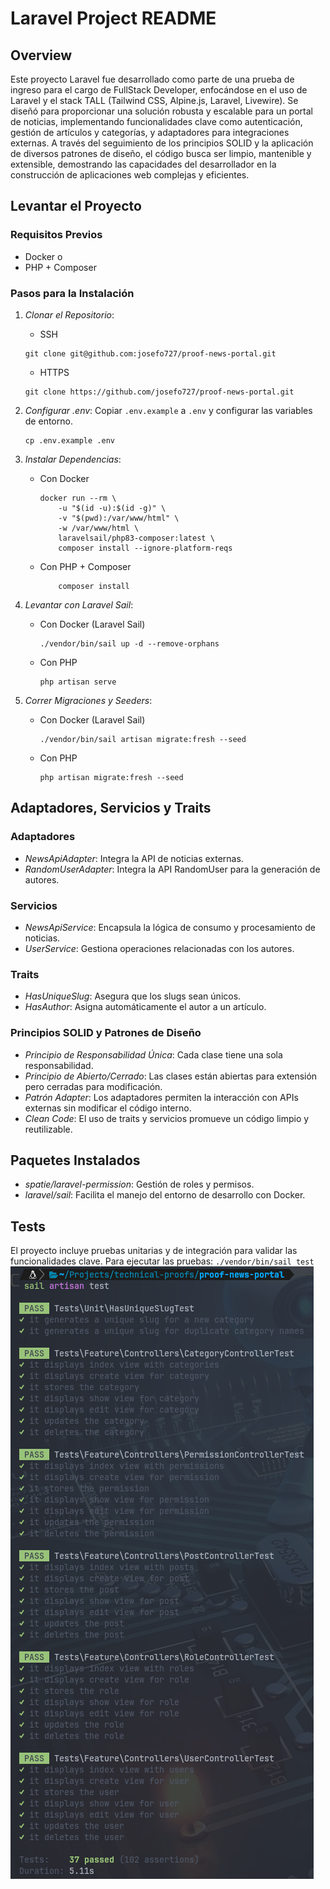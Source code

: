 # Laravel Project README

## Overview

Este proyecto Laravel fue desarrollado como parte de una prueba de ingreso para el cargo de FullStack Developer, enfocándose en el uso de Laravel y el stack TALL (Tailwind CSS, Alpine.js, Laravel, Livewire). Se diseñó para proporcionar una solución robusta y escalable para un portal de noticias, implementando funcionalidades clave como autenticación, gestión de artículos y categorías, y adaptadores para integraciones externas. A través del seguimiento de los principios SOLID y la aplicación de diversos patrones de diseño, el código busca ser limpio, mantenible y extensible, demostrando las capacidades del desarrollador en la construcción de aplicaciones web complejas y eficientes.

## Levantar el Proyecto

### Requisitos Previos

- Docker
o
- PHP + Composer

### Pasos para la Instalación

1. *Clonar el Repositorio*:
    - SSH
    ```
    git clone git@github.com:josefo727/proof-news-portal.git
    ```
    - HTTPS
    ```
    git clone https://github.com/josefo727/proof-news-portal.git
    ```

2. *Configurar .env*:
    Copiar `.env.example` a `.env` y configurar las variables de entorno.
    ```
    cp .env.example .env
    ```

3. *Instalar Dependencias*:

    - Con Docker
        ```
        docker run --rm \
            -u "$(id -u):$(id -g)" \
            -v "$(pwd):/var/www/html" \
            -w /var/www/html \
            laravelsail/php83-composer:latest \
            composer install --ignore-platform-reqs
        ```
    - Con PHP + Composer
        ```
            composer install
        ```

4. *Levantar con Laravel Sail*:
    - Con Docker (Laravel Sail)
        ```
        ./vendor/bin/sail up -d --remove-orphans
        ```
    - Con PHP
        ```
        php artisan serve
        ```

5. *Correr Migraciones y Seeders*:
    - Con Docker (Laravel Sail)
        ```
        ./vendor/bin/sail artisan migrate:fresh --seed
        ```
    - Con PHP
        ```
        php artisan migrate:fresh --seed
        ```

## Adaptadores, Servicios y Traits

### Adaptadores

- *NewsApiAdapter*: Integra la API de noticias externas.
- *RandomUserAdapter*: Integra la API RandomUser para la generación de autores.

### Servicios

- *NewsApiService*: Encapsula la lógica de consumo y procesamiento de noticias.
- *UserService*: Gestiona operaciones relacionadas con los autores.

### Traits

- *HasUniqueSlug*: Asegura que los slugs sean únicos.
- *HasAuthor*: Asigna automáticamente el autor a un artículo.

### Principios SOLID y Patrones de Diseño

- *Principio de Responsabilidad Única*: Cada clase tiene una sola responsabilidad.
- *Principio de Abierto/Cerrado*: Las clases están abiertas para extensión pero cerradas para modificación.
- *Patrón Adapter*: Los adaptadores permiten la interacción con APIs externas sin modificar el código interno.
- *Clean Code*: El uso de traits y servicios promueve un código limpio y reutilizable.

## Paquetes Instalados

- *spatie/laravel-permission*: Gestión de roles y permisos.
- *laravel/sail*: Facilita el manejo del entorno de desarrollo con Docker.

## Tests

El proyecto incluye pruebas unitarias y de integración para validar las funcionalidades clave. Para ejecutar las pruebas:
    ```
    ./vendor/bin/sail test
    ```
![Batería de Tests](/public/tests.png)
